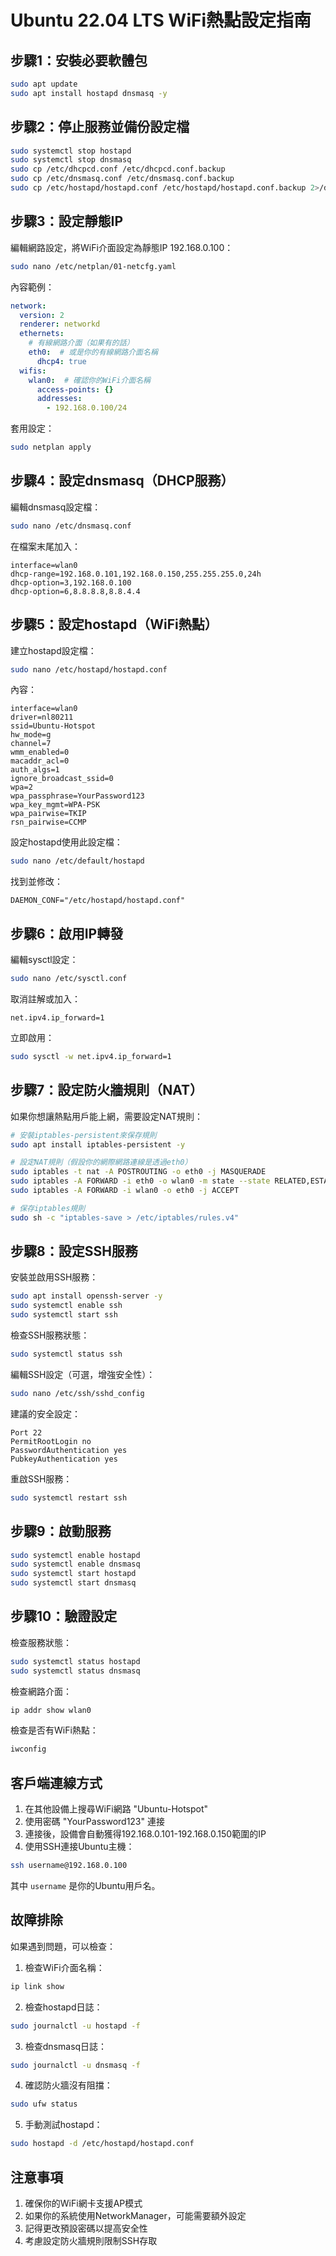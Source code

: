 # Ubuntu 22.04 LTS WiFi熱點設定指南

## 步驟1：安裝必要軟體包

```bash
sudo apt update
sudo apt install hostapd dnsmasq -y
```

## 步驟2：停止服務並備份設定檔

```bash
sudo systemctl stop hostapd
sudo systemctl stop dnsmasq
sudo cp /etc/dhcpcd.conf /etc/dhcpcd.conf.backup
sudo cp /etc/dnsmasq.conf /etc/dnsmasq.conf.backup
sudo cp /etc/hostapd/hostapd.conf /etc/hostapd/hostapd.conf.backup 2>/dev/null || true
```

## 步驟3：設定靜態IP

編輯網路設定，將WiFi介面設定為靜態IP 192.168.0.100：

```bash
sudo nano /etc/netplan/01-netcfg.yaml
```

內容範例：
```yaml
network:
  version: 2
  renderer: networkd
  ethernets:
    # 有線網路介面（如果有的話）
    eth0:  # 或是你的有線網路介面名稱
      dhcp4: true
  wifis:
    wlan0:  # 確認你的WiFi介面名稱
      access-points: {}
      addresses:
        - 192.168.0.100/24
```

套用設定：
```bash
sudo netplan apply
```

## 步驟4：設定dnsmasq（DHCP服務）

編輯dnsmasq設定檔：
```bash
sudo nano /etc/dnsmasq.conf
```

在檔案末尾加入：
```
interface=wlan0
dhcp-range=192.168.0.101,192.168.0.150,255.255.255.0,24h
dhcp-option=3,192.168.0.100
dhcp-option=6,8.8.8.8,8.8.4.4
```

## 步驟5：設定hostapd（WiFi熱點）

建立hostapd設定檔：
```bash
sudo nano /etc/hostapd/hostapd.conf
```

內容：
```
interface=wlan0
driver=nl80211
ssid=Ubuntu-Hotspot
hw_mode=g
channel=7
wmm_enabled=0
macaddr_acl=0
auth_algs=1
ignore_broadcast_ssid=0
wpa=2
wpa_passphrase=YourPassword123
wpa_key_mgmt=WPA-PSK
wpa_pairwise=TKIP
rsn_pairwise=CCMP
```

設定hostapd使用此設定檔：
```bash
sudo nano /etc/default/hostapd
```

找到並修改：
```
DAEMON_CONF="/etc/hostapd/hostapd.conf"
```

## 步驟6：啟用IP轉發

編輯sysctl設定：
```bash
sudo nano /etc/sysctl.conf
```

取消註解或加入：
```
net.ipv4.ip_forward=1
```

立即啟用：
```bash
sudo sysctl -w net.ipv4.ip_forward=1
```

## 步驟7：設定防火牆規則（NAT）

如果你想讓熱點用戶能上網，需要設定NAT規則：

```bash
# 安裝iptables-persistent來保存規則
sudo apt install iptables-persistent -y

# 設定NAT規則（假設你的網際網路連線是透過eth0）
sudo iptables -t nat -A POSTROUTING -o eth0 -j MASQUERADE
sudo iptables -A FORWARD -i eth0 -o wlan0 -m state --state RELATED,ESTABLISHED -j ACCEPT
sudo iptables -A FORWARD -i wlan0 -o eth0 -j ACCEPT

# 保存iptables規則
sudo sh -c "iptables-save > /etc/iptables/rules.v4"
```

## 步驟8：設定SSH服務

安裝並啟用SSH服務：
```bash
sudo apt install openssh-server -y
sudo systemctl enable ssh
sudo systemctl start ssh
```

檢查SSH服務狀態：
```bash
sudo systemctl status ssh
```

編輯SSH設定（可選，增強安全性）：
```bash
sudo nano /etc/ssh/sshd_config
```

建議的安全設定：
```
Port 22
PermitRootLogin no
PasswordAuthentication yes
PubkeyAuthentication yes
```

重啟SSH服務：
```bash
sudo systemctl restart ssh
```

## 步驟9：啟動服務

```bash
sudo systemctl enable hostapd
sudo systemctl enable dnsmasq
sudo systemctl start hostapd
sudo systemctl start dnsmasq
```

## 步驟10：驗證設定

檢查服務狀態：
```bash
sudo systemctl status hostapd
sudo systemctl status dnsmasq
```

檢查網路介面：
```bash
ip addr show wlan0
```

檢查是否有WiFi熱點：
```bash
iwconfig
```

## 客戶端連線方式

1. 在其他設備上搜尋WiFi網路 "Ubuntu-Hotspot"
2. 使用密碼 "YourPassword123" 連接
3. 連接後，設備會自動獲得192.168.0.101-192.168.0.150範圍的IP
4. 使用SSH連接Ubuntu主機：

```bash
ssh username@192.168.0.100
```

其中 `username` 是你的Ubuntu用戶名。

## 故障排除

如果遇到問題，可以檢查：

1. 檢查WiFi介面名稱：
```bash
ip link show
```

2. 檢查hostapd日誌：
```bash
sudo journalctl -u hostapd -f
```

3. 檢查dnsmasq日誌：
```bash
sudo journalctl -u dnsmasq -f
```

4. 確認防火牆沒有阻擋：
```bash
sudo ufw status
```

5. 手動測試hostapd：
```bash
sudo hostapd -d /etc/hostapd/hostapd.conf
```

## 注意事項

1. 確保你的WiFi網卡支援AP模式
2. 如果你的系統使用NetworkManager，可能需要額外設定
3. 記得更改預設密碼以提高安全性
4. 考慮設定防火牆規則限制SSH存取
